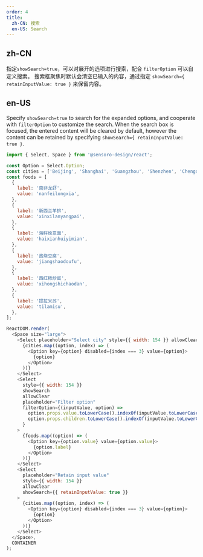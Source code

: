 ```yaml
---
order: 4
title:
  zh-CN: 搜索
  en-US: Search
---
```


## zh-CN

指定`showSearch=true`，可以对展开的选项进行搜索，配合 `filterOption` 可以自定义搜索。
搜索框聚焦时默认会清空已输入的内容，通过指定 `showSearch={ retainInputValue: true }` 来保留内容。

## en-US

Specify `showSearch=true` to search for the expanded options, and cooperate with `filterOption` to customize the search.
When the search box is focused, the entered content will be cleared by default, however the content can be retained by specifying `showSearch={ retainInputValue: true }`.

```js
import { Select, Space } from '@sensoro-design/react';

const Option = Select.Option;
const cities = ['Beijing', 'Shanghai', 'Guangzhou', 'Shenzhen', 'Chengdu', 'Wuhan'];
const foods = [
  {
    label: '南非龙虾',
    value: 'nanfeilongxia',
  },
  {
    label: '新西兰羊排',
    value: 'xinxilanyangpai',
  },
  {
    label: '海鲜烩意面',
    value: 'haixianhuiyimian',
  },
  {
    label: '酱烧豆腐',
    value: 'jiangshaodoufu',
  },
  {
    label: '西红柿炒蛋',
    value: 'xihongshichaodan',
  },
  {
    label: '提拉米苏',
    value: 'tilamisu',
  },
];

ReactDOM.render(
  <Space size="large">
    <Select placeholder="Select city" style={{ width: 154 }} allowClear showSearch>
      {cities.map((option, index) => (
        <Option key={option} disabled={index === 3} value={option}>
          {option}
        </Option>
      ))}
    </Select>
    <Select
      style={{ width: 154 }}
      showSearch
      allowClear
      placeholder="Filter option"
      filterOption={(inputValue, option) =>
        option.props.value.toLowerCase().indexOf(inputValue.toLowerCase()) >= 0 ||
        option.props.children.toLowerCase().indexOf(inputValue.toLowerCase()) >= 0
      }
    >
      {foods.map((option) => (
        <Option key={option.value} value={option.value}>
          {option.label}
        </Option>
      ))}
    </Select>
    <Select
      placeholder="Retain input value"
      style={{ width: 154 }}
      allowClear
      showSearch={{ retainInputValue: true }}
    >
      {cities.map((option, index) => (
        <Option key={option} disabled={index === 3} value={option}>
          {option}
        </Option>
      ))}
    </Select>
  </Space>,
  CONTAINER
);
```
